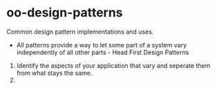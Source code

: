 # oo-design-patterns
Common design pattern implementations and uses.

+ All patterns provide a way to let some part of a system vary independently of all other parts - Head First Design Patterns

1. Identify the aspects of your application that vary and seperate them from what stays the same.
2. 
